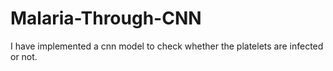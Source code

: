 # Malaria-Through-CNN
I have implemented a cnn model to check whether the platelets are infected or not.
